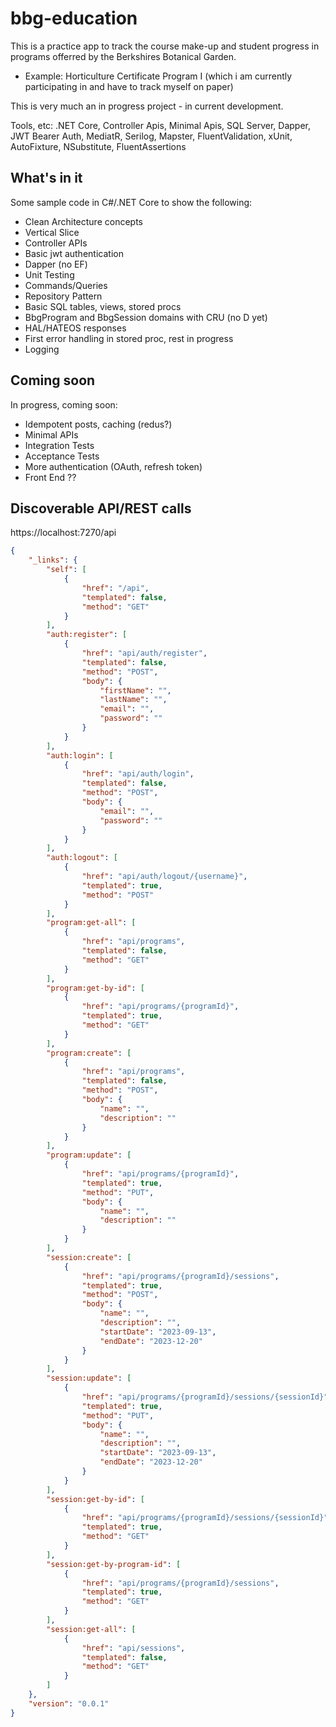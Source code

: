 # bbg-education
This is a practice app to track the course make-up and student progress in programs offerred by the Berkshires Botanical Garden.
- Example:  Horticulture Certificate Program I  (which i am currently participating in and have to track myself on paper)

This is very much an in progress project - in current development.

Tools, etc: .NET Core, Controller Apis, Minimal Apis, SQL Server, Dapper, JWT Bearer Auth, MediatR, Serilog, Mapster, FluentValidation, xUnit, AutoFixture, NSubstitute, FluentAssertions

## What's in it
Some sample code in C#/.NET Core to show the following:
- Clean Architecture concepts
- Vertical Slice
- Controller APIs
- Basic jwt authentication
- Dapper (no EF)
- Unit Testing
- Commands/Queries
- Repository Pattern
- Basic SQL tables, views, stored procs
- BbgProgram and BbgSession domains with CRU (no D yet)
- HAL/HATEOS responses
- First error handling in stored proc, rest in progress
- Logging


## Coming soon
In progress, coming soon:
- Idempotent posts, caching (redus?)
- Minimal APIs
- Integration Tests
- Acceptance Tests
- More authentication (OAuth, refresh token)
- Front End ??

## Discoverable API/REST calls

https://localhost:7270/api

```json
{
    "_links": {
        "self": [
            {
                "href": "/api",
                "templated": false,
                "method": "GET"
            }
        ],
        "auth:register": [
            {
                "href": "api/auth/register",
                "templated": false,
                "method": "POST",
                "body": {
                    "firstName": "",
                    "lastName": "",
                    "email": "",
                    "password": ""
                }
            }
        ],
        "auth:login": [
            {
                "href": "api/auth/login",
                "templated": false,
                "method": "POST",
                "body": {
                    "email": "",
                    "password": ""
                }
            }
        ],
        "auth:logout": [
            {
                "href": "api/auth/logout/{username}",
                "templated": true,
                "method": "POST"
            }
        ],
        "program:get-all": [
            {
                "href": "api/programs",
                "templated": false,
                "method": "GET"
            }
        ],
        "program:get-by-id": [
            {
                "href": "api/programs/{programId}",
                "templated": true,
                "method": "GET"
            }
        ],
        "program:create": [
            {
                "href": "api/programs",
                "templated": false,
                "method": "POST",
                "body": {
                    "name": "",
                    "description": ""
                }
            }
        ],
        "program:update": [
            {
                "href": "api/programs/{programId}",
                "templated": true,
                "method": "PUT",
                "body": {
                    "name": "",
                    "description": ""
                }
            }
        ],
        "session:create": [
            {
                "href": "api/programs/{programId}/sessions",
                "templated": true,
                "method": "POST",
                "body": {
                    "name": "",
                    "description": "",
                    "startDate": "2023-09-13",
                    "endDate": "2023-12-20"
                }
            }
        ],
        "session:update": [
            {
                "href": "api/programs/{programId}/sessions/{sessionId}",
                "templated": true,
                "method": "PUT",
                "body": {
                    "name": "",
                    "description": "",
                    "startDate": "2023-09-13",
                    "endDate": "2023-12-20"
                }
            }
        ],
        "session:get-by-id": [
            {
                "href": "api/programs/{programId}/sessions/{sessionId}",
                "templated": true,
                "method": "GET"
            }
        ],
        "session:get-by-program-id": [
            {
                "href": "api/programs/{programId}/sessions",
                "templated": true,
                "method": "GET"
            }
        ],
        "session:get-all": [
            {
                "href": "api/sessions",
                "templated": false,
                "method": "GET"
            }
        ]
    },
    "version": "0.0.1"
}
```
